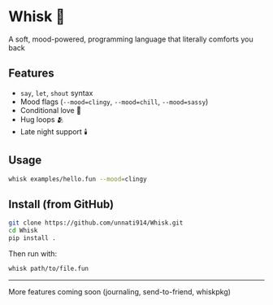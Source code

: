 # Whisk 🧃

A soft, mood-powered, programming language that literally comforts you back

## Features
- `say`, `let`, `shout` syntax
- Mood flags (`--mood=clingy`, `--mood=chill`, `--mood=sassy`)
- Conditional love 💖
- Hug loops 🫂
- Late night support 🕯️

## Usage
```bash
whisk examples/hello.fun --mood=clingy
```

## Install (from GitHub)
```bash
git clone https://github.com/unnati914/Whisk.git
cd Whisk
pip install .
```

Then run with:
```bash
whisk path/to/file.fun
```

---

More features coming soon (journaling, send-to-friend, whiskpkg)